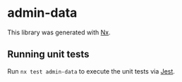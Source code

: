 # admin-data

This library was generated with [Nx](https://nx.dev).

## Running unit tests

Run `nx test admin-data` to execute the unit tests via [Jest](https://jestjs.io).
